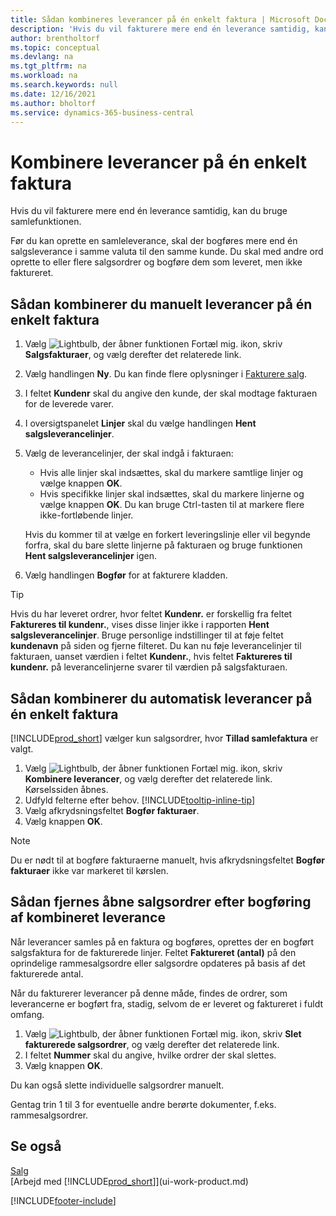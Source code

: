```yaml
---
title: Sådan kombineres leverancer på én enkelt faktura | Microsoft Docs
description: 'Hvis du vil fakturere mere end én leverance samtidig, kan du bruge samlefunktionen.'
author: brentholtorf
ms.topic: conceptual
ms.devlang: na
ms.tgt_pltfrm: na
ms.workload: na
ms.search.keywords: null
ms.date: 12/16/2021
ms.author: bholtorf
ms.service: dynamics-365-business-central
---
```

# <a name="combine-shipments-on-a-single-invoice"></a>Kombinere leverancer på én enkelt faktura

Hvis du vil fakturere mere end én leverance samtidig, kan du bruge samlefunktionen.  

Før du kan oprette en samleleverance, skal der bogføres mere end én salgsleverance i samme valuta til den samme kunde. Du skal med andre ord oprette to eller flere salgsordrer og bogføre dem som leveret, men ikke faktureret. 

## <a name="to-manually-combine-shipments-on-a-single-invoice"></a>Sådan kombinerer du manuelt leverancer på én enkelt faktura

1. Vælg ![Lightbulb, der åbner funktionen Fortæl mig.](media/ui-search/search_small.png "Fortæl mig, hvad du vil foretage dig") ikon, skriv **Salgsfakturaer**, og vælg derefter det relaterede link.  
2. Vælg handlingen **Ny**. Du kan finde flere oplysninger i [Fakturere salg](sales-how-invoice-sales.md).
3. I feltet **Kundenr** skal du angive den kunde, der skal modtage fakturaen for de leverede varer.  
4. I oversigtspanelet **Linjer** skal du vælge handlingen **Hent salgsleverancelinjer**.  
5. Vælg de leverancelinjer, der skal indgå i fakturaen:  

    - Hvis alle linjer skal indsættes, skal du markere samtlige linjer og vælge knappen **OK**.  
    - Hvis specifikke linjer skal indsættes, skal du markere linjerne og vælge knappen **OK**. Du kan bruge Ctrl-tasten til at markere flere ikke-fortløbende linjer.  

    Hvis du kommer til at vælge en forkert leveringslinje eller vil begynde forfra, skal du bare slette linjerne på fakturaen og bruge funktionen **Hent salgsleverancelinjer** igen.  
7. Vælg handlingen **Bogfør** for at fakturere kladden.  

> [!TIP]  
> Hvis du har leveret ordrer, hvor feltet **Kundenr.** er forskellig fra feltet **Faktureres til kundenr.**, vises disse linjer ikke i rapporten **Hent salgsleverancelinjer**. Bruge personlige indstillinger til at føje feltet **kundenavn** på siden og fjerne filteret. Du kan nu føje leverancelinjer til fakturaen, uanset værdien i feltet **Kundenr.**, hvis feltet **Faktureres til kundenr.** på leverancelinjerne svarer til værdien på salgsfakturaen.  

## <a name="to-automatically-combine-shipments-on-a-single-invoice"></a>Sådan kombinerer du automatisk leverancer på én enkelt faktura

[!INCLUDE[prod_short](includes/prod_short.md)] vælger kun salgsordrer, hvor **Tillad samlefaktura** er valgt. 

1. Vælg ![Lightbulb, der åbner funktionen Fortæl mig.](media/ui-search/search_small.png "Fortæl mig, hvad du vil foretage dig") ikon, skriv **Kombinere leverancer**, og vælg derefter det relaterede link. Kørselssiden åbnes.  
2. Udfyld felterne efter behov. [!INCLUDE[tooltip-inline-tip](includes/tooltip-inline-tip_md.md)]
3. Vælg afkrydsningsfeltet **Bogfør fakturaer**.  
4. Vælg knappen **OK**.  

> [!NOTE]  
>  Du er nødt til at bogføre fakturaerne manuelt, hvis afkrydsningsfeltet **Bogfør fakturaer** ikke var markeret til kørslen.  

## <a name="to-remove-open-sales-orders-after-combined-shipment-posting"></a>Sådan fjernes åbne salgsordrer efter bogføring af kombineret leverance

Når leverancer samles på en faktura og bogføres, oprettes der en bogført salgsfaktura for de fakturerede linjer. Feltet **Faktureret (antal)** på den oprindelige rammesalgsordre eller salgsordre opdateres på basis af det fakturerede antal.  

Når du fakturerer leverancer på denne måde, findes de ordrer, som leverancerne er bogført fra, stadig, selvom de er leveret og faktureret i fuldt omfang.   

1. Vælg ![Lightbulb, der åbner funktionen Fortæl mig.](media/ui-search/search_small.png "Fortæl mig, hvad du vil foretage dig") ikon, skriv **Slet fakturerede salgsordrer**, og vælg derefter det relaterede link.  
2. I feltet **Nummer** skal du angive, hvilke ordrer der skal slettes.  
3. Vælg knappen **OK**.  

Du kan også slette individuelle salgsordrer manuelt.  

Gentag trin 1 til 3 for eventuelle andre berørte dokumenter, f.eks. rammesalgsordrer.

## <a name="see-also"></a>Se også

[Salg](sales-manage-sales.md)  
[Arbejd med [!INCLUDE[prod_short](includes/prod_short.md)]](ui-work-product.md)


[!INCLUDE[footer-include](includes/footer-banner.md)]
